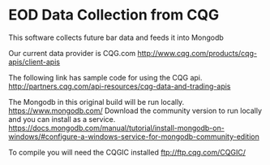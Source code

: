 # EOD Data Collection from CQG
This software collects future bar data and feeds it into Mongodb

Our current data provider is CQG.com
http://www.cqg.com/products/cqg-apis/client-apis

The following link has sample code for using the CQG api.
http://partners.cqg.com/api-resources/cqg-data-and-trading-apis

The Mongodb in this original build will be run locally.
https://www.mongodb.com/
Download the community version to run locally and you can install as a service.
https://docs.mongodb.com/manual/tutorial/install-mongodb-on-windows/#configure-a-windows-service-for-mongodb-community-edition

To compile you will need the CQGIC installed
ftp://ftp.cqg.com/CQGIC/
